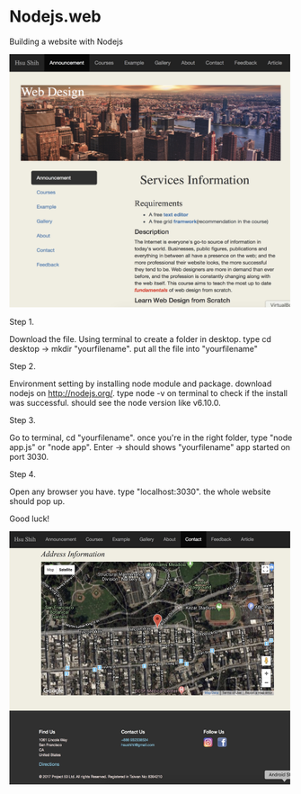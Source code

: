 # Nodejs.web
Building a website with Nodejs

<img src="views/images/home.jpg" width="500" height="450">


Step 1.

Download the file.
Using terminal to create a folder in desktop. 
type cd desktop -> mkdir "yourfilename".
put all the file into "yourfilename"



Step 2.

Environment setting by installing node module and package.
download nodejs on http://nodejs.org/. 
type node -v on terminal to check if the install was successful.
should see the node version like v6.10.0.



Step 3.

Go to terminal, cd "yourfilename".
once you're in the right folder, type "node app.js" or "node app".
Enter -> should shows "yourfilename" app started on port 3030.



Step 4.

Open any browser you have.
type "localhost:3030".
the whole website should pop up.

Good luck!


<img src="views/images/map.jpg" width="500" height="450">

